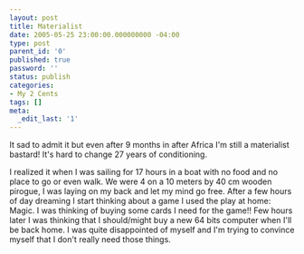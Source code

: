 ```yaml
---
layout: post
title: Materialist
date: 2005-05-25 23:00:00.000000000 -04:00
type: post
parent_id: '0'
published: true
password: ''
status: publish
categories:
- My 2 Cents
tags: []
meta:
  _edit_last: '1'
---
```

It sad to admit it but even after 9 months in after Africa I'm still a materialist bastard! It's hard to change 27 years of conditioning.

I realized it when I was sailing for 17 hours in a boat with no food and no place to go or even walk. We were 4 on a 10 meters by 40 cm wooden pirogue, I was laying on my back and let my mind go free. After a few hours of day dreaming I start thinking about a game I used the play at home: Magic. I was thinking of buying some cards I need for the game!! Few hours later I was thinking that I should/might buy a new 64 bits computer when I'll be back home. I was quite disappointed of myself and I'm trying to convince myself that I don't really need those things.

